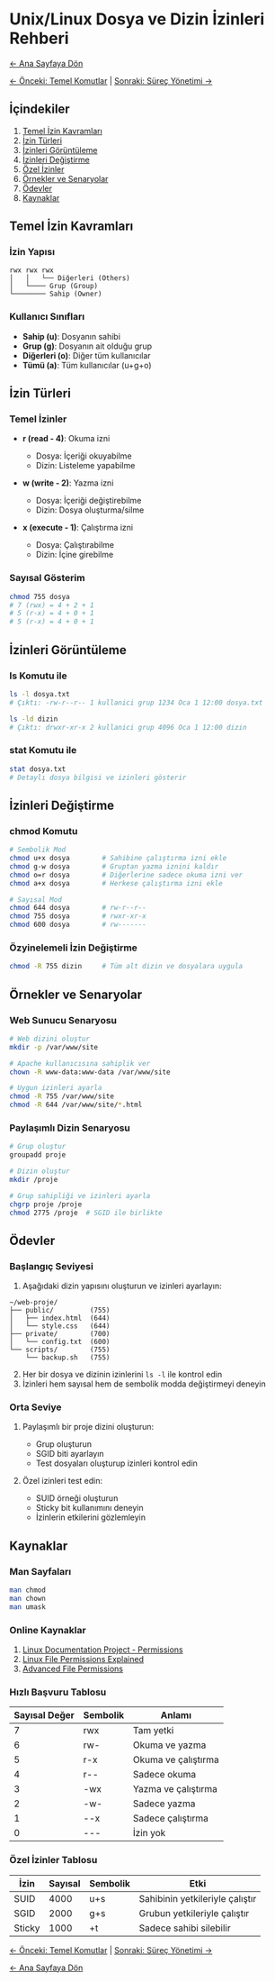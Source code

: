 # Unix/Linux Dosya ve Dizin İzinleri Rehberi

[← Ana Sayfaya Dön](Q00_index.tr.md)

[← Önceki: Temel Komutlar](Q09_base_commands.tr.md) | [Sonraki: Süreç Yönetimi →](Q11_process_management.tr.md)

## İçindekiler
1. [Temel İzin Kavramları](#temel-izin-kavramları)
2. [İzin Türleri](#izin-türleri)
3. [İzinleri Görüntüleme](#izinleri-görüntüleme)
4. [İzinleri Değiştirme](#izinleri-değiştirme)
5. [Özel İzinler](#özel-izinler)
6. [Örnekler ve Senaryolar](#örnekler-ve-senaryolar)
7. [Ödevler](#ödevler)
8. [Kaynaklar](#kaynaklar)

## Temel İzin Kavramları

### İzin Yapısı
```
rwx rwx rwx
│   │   └── Diğerleri (Others)
│   └──── Grup (Group)
└──────── Sahip (Owner)
```

### Kullanıcı Sınıfları
- **Sahip (u)**: Dosyanın sahibi
- **Grup (g)**: Dosyanın ait olduğu grup
- **Diğerleri (o)**: Diğer tüm kullanıcılar
- **Tümü (a)**: Tüm kullanıcılar (u+g+o)

## İzin Türleri

### Temel İzinler
- **r (read - 4)**: Okuma izni
  - Dosya: İçeriği okuyabilme
  - Dizin: Listeleme yapabilme

- **w (write - 2)**: Yazma izni
  - Dosya: İçeriği değiştirebilme
  - Dizin: Dosya oluşturma/silme

- **x (execute - 1)**: Çalıştırma izni
  - Dosya: Çalıştırabilme
  - Dizin: İçine girebilme

### Sayısal Gösterim
```bash
chmod 755 dosya
# 7 (rwx) = 4 + 2 + 1
# 5 (r-x) = 4 + 0 + 1
# 5 (r-x) = 4 + 0 + 1
```

## İzinleri Görüntüleme

### ls Komutu ile
```bash
ls -l dosya.txt
# Çıktı: -rw-r--r-- 1 kullanici grup 1234 Oca 1 12:00 dosya.txt

ls -ld dizin
# Çıktı: drwxr-xr-x 2 kullanici grup 4096 Oca 1 12:00 dizin
```

### stat Komutu ile
```bash
stat dosya.txt
# Detaylı dosya bilgisi ve izinleri gösterir
```

## İzinleri Değiştirme

### chmod Komutu
```bash
# Sembolik Mod
chmod u+x dosya        # Sahibine çalıştırma izni ekle
chmod g-w dosya        # Gruptan yazma iznini kaldır
chmod o=r dosya        # Diğerlerine sadece okuma izni ver
chmod a+x dosya        # Herkese çalıştırma izni ekle

# Sayısal Mod
chmod 644 dosya        # rw-r--r--
chmod 755 dosya        # rwxr-xr-x
chmod 600 dosya        # rw-------
```

### Özyinelemeli İzin Değiştirme
```bash
chmod -R 755 dizin     # Tüm alt dizin ve dosyalara uygula
```

## Örnekler ve Senaryolar

### Web Sunucu Senaryosu
```bash
# Web dizini oluştur
mkdir -p /var/www/site

# Apache kullanıcısına sahiplik ver
chown -R www-data:www-data /var/www/site

# Uygun izinleri ayarla
chmod -R 755 /var/www/site
chmod -R 644 /var/www/site/*.html
```

### Paylaşımlı Dizin Senaryosu
```bash
# Grup oluştur
groupadd proje

# Dizin oluştur
mkdir /proje

# Grup sahipliği ve izinleri ayarla
chgrp proje /proje
chmod 2775 /proje  # SGID ile birlikte
```

## Ödevler

### Başlangıç Seviyesi
1. Aşağıdaki dizin yapısını oluşturun ve izinleri ayarlayın:
```
~/web-proje/
├── public/         (755)
│   ├── index.html  (644)
│   └── style.css   (644)
├── private/        (700)
│   └── config.txt  (600)
└── scripts/        (755)
    └── backup.sh   (755)
```

2. Her bir dosya ve dizinin izinlerini `ls -l` ile kontrol edin
3. İzinleri hem sayısal hem de sembolik modda değiştirmeyi deneyin

### Orta Seviye
1. Paylaşımlı bir proje dizini oluşturun:
   - Grup oluşturun
   - SGID biti ayarlayın
   - Test dosyaları oluşturup izinleri kontrol edin

2. Özel izinleri test edin:
   - SUID örneği oluşturun
   - Sticky bit kullanımını deneyin
   - İzinlerin etkilerini gözlemleyin

## Kaynaklar

### Man Sayfaları
```bash
man chmod
man chown
man umask
```

### Online Kaynaklar
1. [Linux Documentation Project - Permissions](https://tldp.org/LDP/intro-linux/html/sect_03_04.html)
2. [Linux File Permissions Explained](https://www.linux.com/tutorials/understanding-linux-file-permissions/)
3. [Advanced File Permissions](https://www.redhat.com/sysadmin/linux-file-permissions-explained)

### Hızlı Başvuru Tablosu

| Sayısal Değer | Sembolik | Anlamı |
|---------------|----------|---------|
| 7 | rwx | Tam yetki |
| 6 | rw- | Okuma ve yazma |
| 5 | r-x | Okuma ve çalıştırma |
| 4 | r-- | Sadece okuma |
| 3 | -wx | Yazma ve çalıştırma |
| 2 | -w- | Sadece yazma |
| 1 | --x | Sadece çalıştırma |
| 0 | --- | İzin yok |

### Özel İzinler Tablosu

| İzin | Sayısal | Sembolik | Etki |
|------|----------|----------|------|
| SUID | 4000 | u+s | Sahibinin yetkileriyle çalıştır |
| SGID | 2000 | g+s | Grubun yetkileriyle çalıştır |
| Sticky | 1000 | +t | Sadece sahibi silebilir |

[← Önceki: Temel Komutlar](Q09_base_commands.tr.md) | [Sonraki: Süreç Yönetimi →](Q11_process_management.tr.md)

[← Ana Sayfaya Dön](Q00_index.tr.md)
